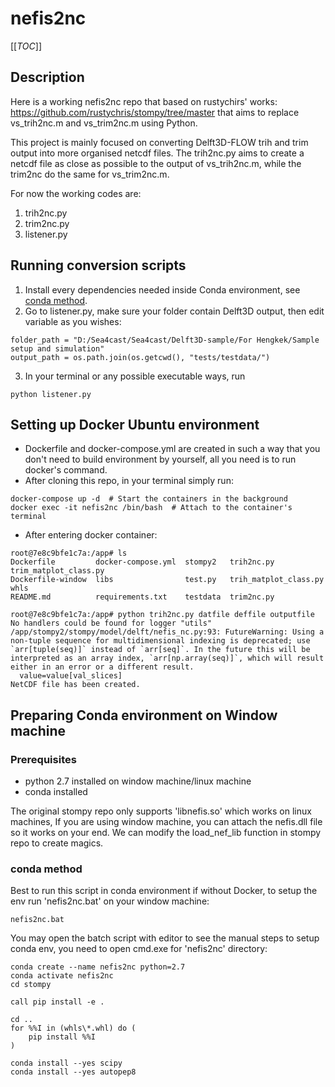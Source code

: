 # nefis2nc

[[_TOC_]]

## Description

Here is a working nefis2nc repo that based on rustychirs' works:
https://github.com/rustychris/stompy/tree/master that aims to replace 
vs_trih2nc.m and vs_trim2nc.m using Python.

This project is mainly focused on converting Delft3D-FLOW trih and trim output
into more organised netcdf files. The trih2nc.py aims to create a netcdf file 
as close as possible to the output of vs_trih2nc.m, while the trim2nc do the same
for vs_trim2nc.m.

For now the working codes are:
1. trih2nc.py
2. trim2nc.py
3. listener.py

## Running conversion scripts
1. Install every dependencies needed inside Conda environment, see [conda method](#conda-method).
2. Go to listener.py, make sure your folder contain Delft3D output, then edit variable as you wishes:
```
folder_path = "D:/Sea4cast/Sea4cast/Delft3D-sample/For Hengkek/Sample setup and simulation"
output_path = os.path.join(os.getcwd(), "tests/testdata/")
```
3. In your terminal or any possible executable ways, run 
```
python listener.py
```

## Setting up Docker Ubuntu environment

- Dockerfile and docker-compose.yml are created in such a way that you don't need to build environment by yourself, all you need is to run docker's command.
- After cloning this repo, in your terminal simply run:

```
docker-compose up -d  # Start the containers in the background
docker exec -it nefis2nc /bin/bash  # Attach to the container's terminal
```

- After entering docker container:
```
root@7e8c9bfe1c7a:/app# ls
Dockerfile         docker-compose.yml  stompy2   trih2nc.py             trim_matplot_class.py
Dockerfile-window  libs                test.py   trih_matplot_class.py  whls
README.md          requirements.txt    testdata  trim2nc.py

root@7e8c9bfe1c7a:/app# python trih2nc.py datfile deffile outputfile
No handlers could be found for logger "utils"
/app/stompy2/stompy/model/delft/nefis_nc.py:93: FutureWarning: Using a non-tuple sequence for multidimensional indexing is deprecated; use `arr[tuple(seq)]` instead of `arr[seq]`. In the future this will be interpreted as an array index, `arr[np.array(seq)]`, which will result either in an error or a different result.
  value=value[val_slices]
NetCDF file has been created.
```

## Preparing Conda environment on Window machine

### Prerequisites

- python 2.7 installed on window machine/linux machine
- conda installed

The original stompy repo only supports 'libnefis.so' which works on linux machines,
If you are using window machine, you can attach the nefis.dll file so it works on your end.
We can modify the load_nef_lib function in stompy repo to create magics.

### conda method

Best to run this script in conda environment if without Docker, to setup the env run 'nefis2nc.bat' on your window machine:

```
nefis2nc.bat
```

You may open the batch script with editor to see the manual steps to setup conda env, you need to open cmd.exe for 'nefis2nc' directory:
```
conda create --name nefis2nc python=2.7
conda activate nefis2nc
cd stompy

call pip install -e .

cd ..
for %%I in (whls\*.whl) do (
    pip install %%I
)

conda install --yes scipy
conda install --yes autopep8
```
